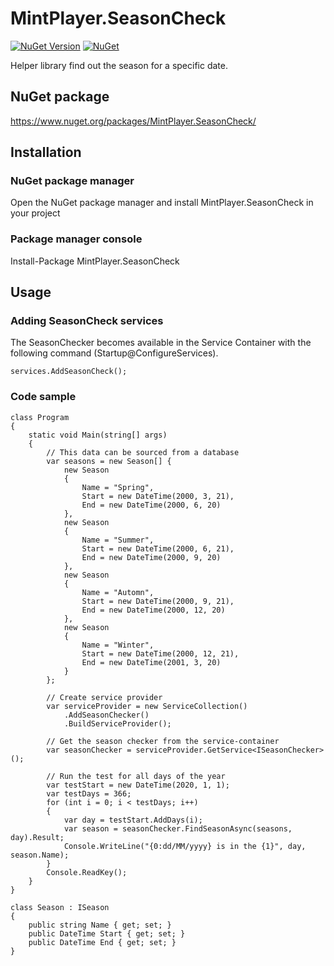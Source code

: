 # MintPlayer.SeasonCheck
[![NuGet Version](https://img.shields.io/nuget/v/MintPlayer.SeasonCheck.svg?style=flat)](https://www.nuget.org/packages/MintPlayer.SeasonCheck)
[![NuGet](https://img.shields.io/nuget/dt/MintPlayer.SeasonCheck.svg?style=flat)](https://www.nuget.org/packages/MintPlayer.SeasonCheck)

Helper library find out the season for a specific date.
## NuGet package
https://www.nuget.org/packages/MintPlayer.SeasonCheck/
## Installation
### NuGet package manager
Open the NuGet package manager and install MintPlayer.SeasonCheck in your project
### Package manager console
Install-Package MintPlayer.SeasonCheck
## Usage
### Adding SeasonCheck services
The SeasonChecker becomes available in the Service Container with the following command (Startup@ConfigureServices).

    services.AddSeasonCheck();

### Code sample

    class Program
    {
        static void Main(string[] args)
        {
            // This data can be sourced from a database
            var seasons = new Season[] {
                new Season
                {
                    Name = "Spring",
                    Start = new DateTime(2000, 3, 21),
                    End = new DateTime(2000, 6, 20)
                },
                new Season
                {
                    Name = "Summer",
                    Start = new DateTime(2000, 6, 21),
                    End = new DateTime(2000, 9, 20)
                },
                new Season
                {
                    Name = "Automn",
                    Start = new DateTime(2000, 9, 21),
                    End = new DateTime(2000, 12, 20)
                },
                new Season
                {
                    Name = "Winter",
                    Start = new DateTime(2000, 12, 21),
                    End = new DateTime(2001, 3, 20)
                }
            };

            // Create service provider
            var serviceProvider = new ServiceCollection()
                .AddSeasonChecker()
                .BuildServiceProvider();

            // Get the season checker from the service-container
            var seasonChecker = serviceProvider.GetService<ISeasonChecker>();

            // Run the test for all days of the year
            var testStart = new DateTime(2020, 1, 1);
            var testDays = 366;
            for (int i = 0; i < testDays; i++)
            {
                var day = testStart.AddDays(i);
                var season = seasonChecker.FindSeasonAsync(seasons, day).Result;
                Console.WriteLine("{0:dd/MM/yyyy} is in the {1}", day, season.Name);
            }
            Console.ReadKey();
        }
    }

    class Season : ISeason
    {
        public string Name { get; set; }
        public DateTime Start { get; set; }
        public DateTime End { get; set; }
    }

